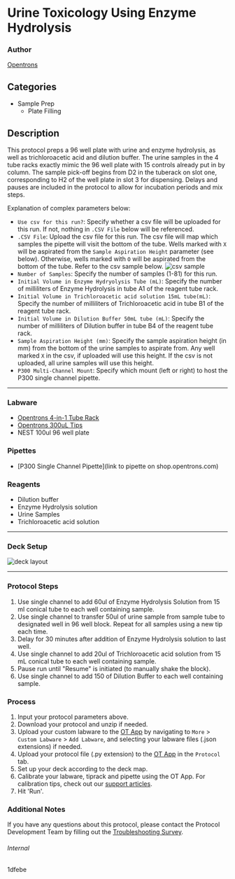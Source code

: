 # Urine Toxicology Using Enzyme Hydrolysis

### Author
[Opentrons](https://opentrons.com/)

## Categories
* Sample Prep
	* Plate Filling

## Description
This protocol preps a 96 well plate with urine and enzyme hydrolysis, as well as trichloroacetic acid and dilution buffer. The urine samples in the 4 tube racks exactly mimic the 96 well plate with 15 controls already put in by column. The sample pick-off begins from D2 in the tuberack on slot one, corresponding to H2 of the well plate in slot 3 for dispensing. Delays and pauses are included in the protocol to allow for incubation periods and mix steps.

Explanation of complex parameters below:
* `Use csv for this run?`: Specify whether a csv file will be uploaded for this run. If not, nothing in `.CSV File` below will be referenced.
* `.CSV File`: Upload the csv file for this run. The csv file will map which samples the pipette will visit the bottom of the tube. Wells marked with `X` will be aspirated from the `Sample Aspiration Height` parameter (see below). Otherwise, wells marked with `O` will be aspirated from the bottom of the tube. Refer to the csv sample below.
![csv sample](https://opentrons-protocol-library-website.s3.amazonaws.com/custom-README-images/1dfebe/Screen+Shot+2021-10-20+at+11.52.43+AM.png)
* `Number of Samples`: Specify the number of samples (1-81) for this run.
* `Initial Volume in Enzyme Hydryolysis Tube (mL)`: Specify the number of milliliters of Enzyme Hydrolysis in tube A1 of the reagent tube rack.
* `Initial Volume in Trichloroacetic acid solution 15mL tube(mL)`: Specify the number of milliliters of Trichloroacetic acid in tube B1 of the reagent tube rack.
* `Initial Volume in Dilution Buffer 50mL tube (mL)`:  Specify the number of milliliters of Dilution buffer in tube B4 of the reagent tube rack.
* `Sample Aspiration Height (mm)`:  Specify the sample aspiration height (in mm) from the bottom of the urine samples to aspirate from. Any well marked `X` in the csv, if uploaded will use this height. If the csv is not uploaded, all urine samples will use this height.
* `P300 Multi-Channel Mount`: Specify which mount (left or right) to host the P300 single channel pipette.


---

### Labware
* [Opentrons 4-in-1 Tube Rack](https://shop.opentrons.com/collections/racks-and-adapters/products/tube-rack-set-1)
* [Opentrons 300uL Tips](https://shop.opentrons.com/collections/opentrons-tips/products/opentrons-300ul-tips)
* NEST 100ul 96 well plate

### Pipettes
* [P300 Single Channel Pipette](link to pipette on shop.opentrons.com)

### Reagents
* Dilution buffer
* Enzyme Hydrolysis solution
* Urine Samples
* Trichloroacetic acid solution

---

### Deck Setup

![deck layout](https://opentrons-protocol-library-website.s3.amazonaws.com/custom-README-images/1dfebe/Screen+Shot+2021-10-19+at+5.24.26+PM.png)

---

### Protocol Steps
1. Use single channel to add 60ul of Enzyme Hydrolysis Solution from 15 ml conical tube to each well containing sample.
2. Use single channel to transfer 50ul of urine sample from sample tube to designated well in 96 well block. Repeat for all samples using a new tip each time.
3. Delay for 30 minutes after addition of Enzyme Hydrolysis solution to last well.
4. Use single channel to add 20ul of Trichloroacetic acid solution from 15 mL conical tube to each well containing sample.
5. Pause run until "Resume" is initiated (to manually shake the block).
6. Use single channel to add 150 of Dilution Buffer to each well containing sample.

### Process
1. Input your protocol parameters above.
2. Download your protocol and unzip if needed.
3. Upload your custom labware to the [OT App](https://opentrons.com/ot-app) by navigating to `More` > `Custom Labware` > `Add Labware`, and selecting your labware files (.json extensions) if needed.
4. Upload your protocol file (.py extension) to the [OT App](https://opentrons.com/ot-app) in the `Protocol` tab.
5. Set up your deck according to the deck map.
6. Calibrate your labware, tiprack and pipette using the OT App. For calibration tips, check out our [support articles](https://support.opentrons.com/en/collections/1559720-guide-for-getting-started-with-the-ot-2).
7. Hit 'Run'.

### Additional Notes
If you have any questions about this protocol, please contact the Protocol Development Team by filling out the [Troubleshooting Survey](https://protocol-troubleshooting.paperform.co/).

###### Internal
1dfebe
